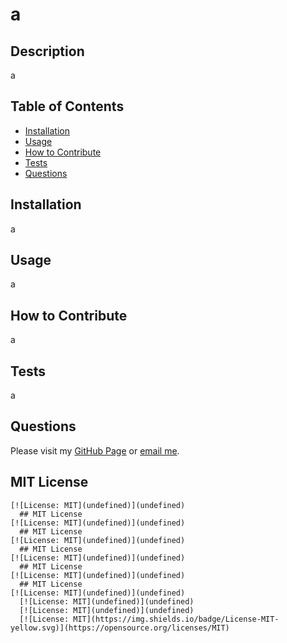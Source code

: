 # a

  ## Description
  a

  ## Table of Contents
  - [Installation](#installation)
  - [Usage](#usage)
  - [How to Contribute](#how-to-contribute)
  - [Tests](#tests)
  - [Questions](#questions)
  
  ## Installation
  a

  ## Usage
  a

  ## How to Contribute
  a

  ## Tests
  a

  ## Questions
  Please visit my [GitHub Page](https://github.com/a) or [email me](mailto:a).
  
  ## MIT License
    [![License: MIT](undefined)](undefined)
      ## MIT License
    [![License: MIT](undefined)](undefined)
      ## MIT License
    [![License: MIT](undefined)](undefined)
      ## MIT License
    [![License: MIT](undefined)](undefined)
      ## MIT License
    [![License: MIT](undefined)](undefined)
      ## MIT License
    [![License: MIT](undefined)](undefined)
      [![License: MIT](undefined)](undefined)
      [![License: MIT](undefined)](undefined)
      [![License: MIT](https://img.shields.io/badge/License-MIT-yellow.svg)](https://opensource.org/licenses/MIT)
      